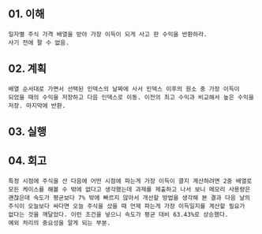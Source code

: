 ## 01. 이해
    일자별 주식 가격 배열을 받아 가장 이득이 되게 사고 판 수익을 반환하라.
    사기 전에 팔 수 없음.
       
## 02. 계획
    배열 순서대로 가면서 선택된 인덱스의 날짜에 사서 인덱스 이후의 원소 중 가장 이득이
    되었을 때의 수익을 저장하고 다음 인덱스로 이동. 이전의 최고 수익과 비교해서 높은 수익을
    저장. 마지막에 반환.
    
## 03. 실행

## 04. 회고
    특정 시점에 주식을 산 다음에 어떤 시점에 파는게 가장 이득이 클지 계산하려면 2중 배열로
    모든 케이스를 해볼 수 밖에 없다고 생각했는데 과제를 제출하고 나서 보니 메모리 사용량은
    괜찮은데 속도가 평균보다 7% 밖에 빠르지 않아서 개선할 방법을 생각해 본 결과 다음 날의
    주식이 오늘보다 싸다면 오늘 주식을 샀을 때 언제 파는게 가장 이득일지를 계산할 필요가
    없다는 것을 깨달았다. 이런 조건을 넣으니 속도가 평균 대비 63.43%로 상승했다.
    예외 처리의 중요성을 알게 되는 부분.